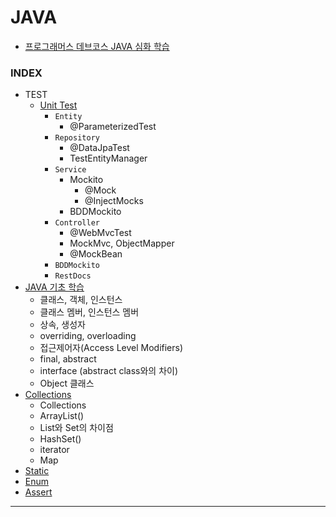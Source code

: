 # JAVA
- [프로그래머스 데브코스 JAVA 심화 학습](https://github.com/cse0518/TIL_Programmers-Dev-Course/tree/be/1/C-cse0518/Week%201)

### INDEX
- TEST
  - [Unit Test](https://github.com/cse0518/TIL/tree/main/JAVA/TEST/Unit%20Test)
    - `Entity`
      - @ParameterizedTest
    - `Repository`
      - @DataJpaTest
      - TestEntityManager
    - `Service`
      - Mockito
        - @Mock
        - @InjectMocks
      - BDDMockito
    - `Controller`
      - @WebMvcTest
      - MockMvc, ObjectMapper
      - @MockBean
    - `BDDMockito`
    - `RestDocs`
- [JAVA 기초 학습](JAVA%20기초%20학습.md)
  - 클래스, 객체, 인스턴스
  - 클래스 멤버, 인스턴스 멤버
  - 상속, 생성자
  - overriding, overloading
  - 접근제어자(Access Level Modifiers)
  - final, abstract
  - interface (abstract class와의 차이)
  - Object 클래스
- [Collections](Collections.md)
  - Collections
  - ArrayList()
  - List와 Set의 차이점
  - HashSet()
  - iterator
  - Map
- [Static](Static.md)
- [Enum](Enum.md)
- [Assert](Assert.md)

___